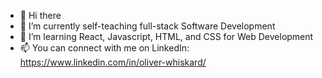- 👋 Hi there
- 👀 I’m currently self-teaching full-stack Software Development
- 🌱 I’m learning React, Javascript, HTML, and CSS for Web Development
- 📫 You can connect with me on LinkedIn: https://www.linkedin.com/in/oliver-whiskard/

<!---
oliver-whiskard/oliver-whiskard is a ✨ special ✨ repository because its `README.md` (this file) appears on your GitHub profile.
You can click the Preview link to take a look at your changes.
--->
